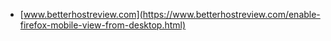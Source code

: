 * [www.betterhostreview.com](https://www.betterhostreview.com/enable-firefox-mobile-view-from-desktop.html)
